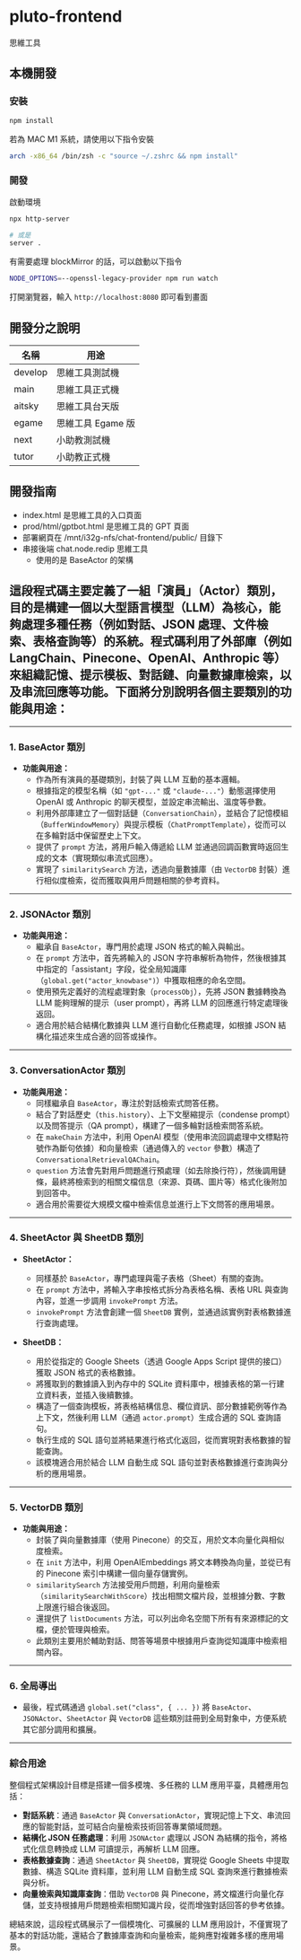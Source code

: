 pluto-frontend
==============

思維工具

本機開發
--------

### 安裝

```bash
npm install
```

若為 MAC M1 系統，請使用以下指令安裝

```bash
arch -x86_64 /bin/zsh -c "source ~/.zshrc && npm install"
```

### 開發

啟動環境

```bash
npx http-server

# 或是
server .
```

有需要處理 blockMirror 的話，可以啟動以下指令

```bash
NODE_OPTIONS=--openssl-legacy-provider npm run watch
```

打開瀏覽器，輸入 `http://localhost:8080` 即可看到畫面

開發分之說明
------------

| 名稱    | 用途              |
| ------- | ----------------- |
| develop | 思維工具測試機    |
| main    | 思維工具正式機    |
| aitsky  | 思維工具台天版    |
| egame   | 思維工具 Egame 版 |
| next    | 小助教測試機      |
| tutor   | 小助教正式機      |


## 開發指南
- index.html 是思維工具的入口頁面
- prod/html/gptbot.html 是思維工具的 GPT 頁面
- 部署網頁在 /mnt/i32g-nfs/chat-frontend/public/ 目錄下
- 串接後端 chat.node.redip 思維工具
  - 使用的是 BaseActor 的架構


## 這段程式碼主要定義了一組「演員」（Actor）類別，目的是構建一個以大型語言模型（LLM）為核心，能夠處理多種任務（例如對話、JSON 處理、文件檢索、表格查詢等）的系統。程式碼利用了外部庫（例如 LangChain、Pinecone、OpenAI、Anthropic 等）來組織記憶、提示模板、對話鏈、向量數據庫檢索，以及串流回應等功能。下面將分別說明各個主要類別的功能與用途：

---

### 1. **BaseActor 類別**

- **功能與用途：**
  - 作為所有演員的基礎類別，封裝了與 LLM 互動的基本邏輯。
  - 根據指定的模型名稱（如 `"gpt-..."` 或 `"claude-..."`）動態選擇使用 OpenAI 或 Anthropic 的聊天模型，並設定串流輸出、溫度等參數。
  - 利用外部庫建立了一個對話鏈（`ConversationChain`），並結合了記憶模組（`BufferWindowMemory`）與提示模板（`ChatPromptTemplate`），從而可以在多輪對話中保留歷史上下文。
  - 提供了 `prompt` 方法，將用戶輸入傳遞給 LLM 並通過回調函數實時返回生成的文本（實現類似串流式回應）。
  - 實現了 `similaritySearch` 方法，透過向量數據庫（由 `VectorDB` 封裝）進行相似度檢索，從而獲取與用戶問題相關的參考資料。

---

### 2. **JSONActor 類別**

- **功能與用途：**
  - 繼承自 `BaseActor`，專門用於處理 JSON 格式的輸入與輸出。
  - 在 `prompt` 方法中，首先將輸入的 JSON 字符串解析為物件，然後根據其中指定的「assistant」字段，從全局知識庫（`global.get("actor_knowbase")`）中獲取相應的命名空間。
  - 使用預先定義好的流程處理對象（`processObj`），先將 JSON 數據轉換為 LLM 能夠理解的提示（user prompt），再將 LLM 的回應進行特定處理後返回。
  - 適合用於結合結構化數據與 LLM 進行自動化任務處理，如根據 JSON 結構化描述來生成合適的回答或操作。

---

### 3. **ConversationActor 類別**

- **功能與用途：**
  - 同樣繼承自 `BaseActor`，專注於對話檢索式問答任務。
  - 結合了對話歷史（`this.history`）、上下文壓縮提示（condense prompt）以及問答提示（QA prompt），構建了一個多輪對話檢索問答系統。
  - 在 `makeChain` 方法中，利用 OpenAI 模型（使用串流回調處理中文標點符號作為斷句依據）和向量檢索（通過傳入的 `vector` 參數）構造了 `ConversationalRetrievalQAChain`。
  - `question` 方法會先對用戶問題進行預處理（如去除換行符），然後調用鏈條，最終將檢索到的相關文檔信息（來源、頁碼、圖片等）格式化後附加到回答中。
  - 適合用於需要從大規模文檔中檢索信息並進行上下文問答的應用場景。

---

### 4. **SheetActor 與 SheetDB 類別**

- **SheetActor：**
  - 同樣基於 `BaseActor`，專門處理與電子表格（Sheet）有關的查詢。
  - 在 `prompt` 方法中，將輸入字串按格式拆分為表格名稱、表格 URL 與查詢內容，並進一步調用 `invokePrompt` 方法。
  - `invokePrompt` 方法會創建一個 `SheetDB` 實例，並通過該實例對表格數據進行查詢處理。

- **SheetDB：**
  - 用於從指定的 Google Sheets（透過 Google Apps Script 提供的接口）獲取 JSON 格式的表格數據。
  - 將獲取到的數據讀入到內存中的 SQLite 資料庫中，根據表格的第一行建立資料表，並插入後續數據。
  - 構造了一個查詢模板，將表格結構信息、欄位資訊、部分數據範例等作為上下文，然後利用 LLM（通過 `actor.prompt`）生成合適的 SQL 查詢語句。
  - 執行生成的 SQL 語句並將結果進行格式化返回，從而實現對表格數據的智能查詢。
  - 該模塊適合用於結合 LLM 自動生成 SQL 語句並對表格數據進行查詢與分析的應用場景。

---

### 5. **VectorDB 類別**

- **功能與用途：**
  - 封裝了與向量數據庫（使用 Pinecone）的交互，用於文本向量化與相似度檢索。
  - 在 `init` 方法中，利用 OpenAIEmbeddings 將文本轉換為向量，並從已有的 Pinecone 索引中構建一個向量存儲實例。
  - `similaritySearch` 方法接受用戶問題，利用向量檢索（`similaritySearchWithScore`）找出相關文檔片段，並根據分數、字數上限進行組合後返回。
  - 還提供了 `listDocuments` 方法，可以列出命名空間下所有有來源標記的文檔，便於管理與檢索。
  - 此類別主要用於輔助對話、問答等場景中根據用戶查詢從知識庫中檢索相關內容。

---

### 6. **全局導出**

- 最後，程式碼通過 `global.set("class", { ... })` 將 `BaseActor`、`JSONActor`、`SheetActor` 與 `VectorDB` 這些類別註冊到全局對象中，方便系統其它部分調用和擴展。

---

### **綜合用途**

整個程式架構設計目標是搭建一個多模塊、多任務的 LLM 應用平臺，具體應用包括：

- **對話系統**：通過 `BaseActor` 與 `ConversationActor`，實現記憶上下文、串流回應的智能對話，並可結合向量檢索技術回答專業領域問題。
- **結構化 JSON 任務處理**：利用 `JSONActor` 處理以 JSON 為結構的指令，將格式化信息轉換成 LLM 可讀提示，再解析 LLM 回應。
- **表格數據查詢**：通過 `SheetActor` 與 `SheetDB`，實現從 Google Sheets 中提取數據、構造 SQLite 資料庫，並利用 LLM 自動生成 SQL 查詢來進行數據檢索與分析。
- **向量檢索與知識庫查詢**：借助 `VectorDB` 與 Pinecone，將文檔進行向量化存儲，並支持根據用戶問題檢索相關知識片段，從而增強對話回答的參考依據。

總結來說，這段程式碼展示了一個模塊化、可擴展的 LLM 應用設計，不僅實現了基本的對話功能，還結合了數據庫查詢和向量檢索，能夠應對複雜多樣的應用場景。